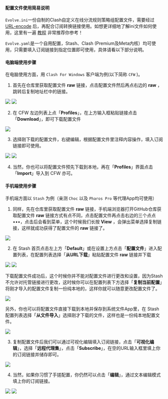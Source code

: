 #### 配置文件使用简易说明

`Evolve.ini`一份自制的Clash自定义在线分流规则策略组配置文件，需要经过 [URL-encode](https://www.urlencoder.org/) 后，再配合订阅转换链接使用。如想更详细地了解ini文件如何使用，这里有一遍 [教程](https://yattazen.com/tutorial/clash-custom-config.html) 非常推荐你参考！

`Evolve.yaml`是一个自用配置，Stash、Clash (Premium及Meta内核）均可使用，只需要填入订阅链接到指定位置即可使用，具体请看以下部分说明。

#### 电脑端使用步骤
在电脑使用方面，用 `Clash For Windows` 客户端为例(以下简称 `CFW` )。

1. 首先在仓库里获取配置文件 **raw** 链接，点击配置文件然后再点右边的 **raw** ，跳转后复制地址栏中的链接。

![](https://github.com/Coldvvater/Coldvvater/blob/9bbf32e648392ba21302e05f7528eeafe205f3af/img-folder/CFWscreenshot/raw.png?raw=true)
![](https://github.com/Coldvvater/Coldvvater/blob/9bbf32e648392ba21302e05f7528eeafe205f3af/img-folder/CFWscreenshot/addressbar.png?raw=true)

2. 在 CFW 左边列表上点「**Profiles**」，在上方输入框粘贴链接点击「**Download**」，即可下载配置文件

![](https://github.com/Coldvvater/Coldvvater/blob/9bbf32e648392ba21302e05f7528eeafe205f3af/img-folder/CFWscreenshot/download.png?raw=true)

3. 选择刚下载的配置文件，右键编辑，根据配置文件里注释内容操作，填入订阅链接即可使用。

![](https://github.com/Coldvvater/Coldvvater/blob/9bbf32e648392ba21302e05f7528eeafe205f3af/img-folder/CFWscreenshot/edit.png?raw=true)
![](https://github.com/Coldvvater/Coldvvater/blob/9bbf32e648392ba21302e05f7528eeafe205f3af/img-folder/CFWscreenshot/sub.png?raw=true)

4. 当然，你也可以将配置文件预先下载到本地，再在「**Profiles**」界面点击「**Import**」导入到 CFW 亦可。

#### 手机端使用步骤

手机端方面以 `Stash` 为例（亲测 `Choc` 以及 `Pharos Pro` 等代理App均可使用）

1. 同样，先在仓库里获取配置文件 **raw** 链接，手机端浏览器打开GitHub仓库获取配置文件 **raw** 链接方式有点不同，点击配置文件再点击右边的三个点点•••，点击后会看到菜单，这个时候我们长按 **View** ，会弹出菜单选择复制链接，这样就成功获得了配置文件的 **raw** 链接了。

![](https://github.com/Coldvvater/Coldvvater/blob/master/img-folder/Stashscreenshot/Raw.PNG?raw=true)

2. 在 Stash 首页点击左上方「**Default**」或在设置上方点击「**配置文件**」进入配置列表，在配置列表选择「**从URL下载**」粘贴配置文件 **raw** 链接并下载

![](https://github.com/Coldvvater/Coldvvater/blob/master/img-folder/Stashscreenshot/daoru.PNG?raw=true)
![](https://github.com/Coldvvater/Coldvvater/blob/master/img-folder/Stashscreenshot/URLdownload.PNG?raw=true)

下载配置文件成功后，这个时候你并不能对配置文件进行更改和设置，因为Stash不允许对托管链接进行更改，这时候你可以在配置列表下方选择「**复制当前配置**」将刚才导入的配置文件复制一份纯本地的，这样你就可以随意更改配置文件了。

![](https://github.com/Coldvvater/Coldvvater/blob/master/img-folder/Stashscreenshot/copy.PNG?raw=true)

另外，你也可以将配置文件直接下载到本地并保存到系统文件App里，在 Stash 配置列表选择「**从文件导入**」选择刚才下载的文件，这样也是一份纯本地配置文件。

![](https://github.com/Coldvvater/Coldvvater/blob/master/img-folder/Stashscreenshot/wenjiandaoru.PNG?raw=true)

3. 复制配置文件后我们可以通过可视化编辑填入订阅链接，点击「**可视化编辑**」，选择「**远程代理集**」，点击「**Subscribe**」，在空的URL输入框里填上你的订阅链接并储存即可。

![](https://github.com/Coldvvater/Coldvvater/blob/master/img-folder/Stashscreenshot/siheyi.PNG?raw=true)

4. 当然，如果你习惯了手搓配置，你仍然可以点击「**编辑**」，通过文本编辑模式填上你的订阅链接。

![](https://github.com/Coldvvater/Coldvvater/blob/master/img-folder/Stashscreenshot/wenbenbianji.PNG?raw=true)
![](https://github.com/Coldvvater/Coldvvater/blob/master/img-folder/Stashscreenshot/wenbentianru.jpg?raw=true)

